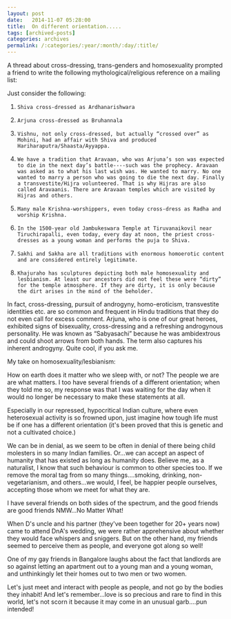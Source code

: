 ```yaml
---
layout: post
date:	2014-11-07 05:28:00
title:  On different orientation.....
tags: [archived-posts]
categories: archives
permalink: /:categories/:year/:month/:day/:title/
---
```

A thread about cross-dressing, trans-genders and homosexuality prompted a friend to write the following mythological/religious reference on a mailing list:

Just consider the following:
1.     Shiva cross-dressed as Ardhanarishwara

2.     Arjuna cross-dressed as Bruhannala

3.     Vishnu, not only cross-dressed, but actually “crossed over” as Mohini, had an affair with Shiva and produced Hariharaputra/Shaasta/Ayyappa.

4.     We have a tradition that Aravaan, who was Arjuna’s son was expected to die in the next day’s battle----such was the prophecy. Aravaan was asked as to what his last wish was. He wanted to marry. No one wanted to marry a person who was going to die the next day. Finally a transvestite/Hijra volunteered. That is why Hijras are also called Aravaanis. There are Aravaan temples which are visited by Hijras and others.

5.     Many male Krishna-worshippers, even today cross-dress as Radha and worship Krishna.

6.     In the 1500-year old Jambukeswara Temple at Tiruvanaikovil near Tiruchirapalli, even today, every day at noon, the priest cross-dresses as a young woman and performs the puja to Shiva.

7.     Sakhi and Sakha are all traditions with enormous homoerotic content and are considered entirely legitimate.

8.     Khajuraho has sculptures depicting both male homosexuality and lesbianism. At least our ancestors did not feel these were “dirty” for the temple atmosphere. If they are dirty, it is only because the dirt arises in the mind of the beholder.

 
In fact, cross-dressing, pursuit of androgyny, homo-eroticism, transvestite identities etc. are so common and frequent in Hindu traditions that they do not even call for excess comment. Arjuna, who is one of our great heroes, exhibited signs of bisexuality, cross-dressing and a refreshing androgynous personality. He was known as “Sabyasachi” because he was ambidextrous and could shoot arrows from both hands. The term also captures his inherent androgyny. Quite cool, if you ask me.

My take on homosexuality/lesbianism:

How on earth does it matter who we sleep with, or not? The people we are are what matters. I too have several friends of a different orientation; when they told me so, my response was that I was waiting for the day when it would no longer be necessary to make these statements at all.

Especially in our repressed, hypocritical Indian culture, where even heterosexual activity is so frowned upon, just imagine how tough life must be if one has a different orientation (it's been proved that this is genetic and not a cultivated choice.)

We can be in denial, as we seem to be often in denial of there being child molesters in so many Indian families.  Or...we can accept an aspect of humanity that has existed as long as humanity does. Believe me, as a naturalist, I know that such behaviour is common to other species too. If we remove the moral tag from so many things....smoking, drinking, non-vegetarianism, and others...we would, I feel, be happier people ourselves, accepting those whom we meet for what they are.

I have several friends on both sides of the spectrum, and the good friends are good friends NMW...No Matter What!

When D's uncle and his partner (they've been together for 20+ years now) came to attend DnA's wedding, we were rather apprehensive about whether they would face whispers and sniggers. But on the other hand, my friends seemed to perceive them as people, and everyone got along so well!

One of my gay friends in Bangalore laughs about the fact that landlords are so against letting an apartment out to a young man and a young woman, and unthinkingly let their homes out to two men or two women. 

Let's just meet and interact with people as people, and not go by the bodies they inhabit! And let's remember...love is so precious and rare to find in this world, let's not scorn it because it may come in an unusual garb....pun intended!
